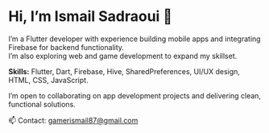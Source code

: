 # Hi, I’m Ismail Sadraoui 👋

I’m a Flutter developer with experience building mobile apps and integrating Firebase for backend functionality.  
I’m also exploring web and game development to expand my skillset.

**Skills:** Flutter, Dart, Firebase, Hive, SharedPreferences, UI/UX design, HTML, CSS, JavaScript.  

I’m open to collaborating on app development projects and delivering clean, functional solutions.  

📫 Contact: gamerismail87@gmail.com


<!---
ismail-sdraoui/ismail-sdraoui is a ✨ special ✨ repository because its `README.md` (this file) appears on your GitHub profile.
You can click the Preview link to take a look at your changes.
--->

